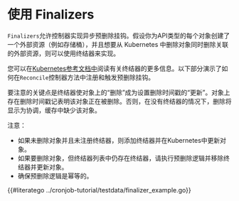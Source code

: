 # 使用 Finalizers

`Finalizers`允许控制器实现异步预删除挂钩。假设你为API类型的每个对象创建了一个外部资源（例如存储桶），并且想要从 Kubernetes 中删除对象同时删除关联的外部资源，则可以使用终结器来实现。

您可以在[Kubernetes参考文档中](https://kubernetes.io/docs/tasks/extend-kubernetes/custom-resources/custom-resource-definitions/#finalizers)阅读有关终结器的更多信息。以下部分演示了如何在`Reconcile`控制器方法中注册和触发预删除挂钩。

要注意的关键点是终结器使对象上的“删除”成为设置删除时间戳的“更新”。对象上存在删除时间戳记表明该对象正在被删除。否则，在没有终结器的情况下，删除将显示为协调，缓存中缺少该对象。

注意：
- 如果未删除对象并且未注册终结器，则添加终结器并在Kubernetes中更新对象。
- 如果要删除对象，但终结器列表中仍存在终结器，请执行预删除逻辑并移除终结器并更新对象。
- 确保预删除逻辑是幂等的。

{{#literatego ../cronjob-tutorial/testdata/finalizer_example.go}}

